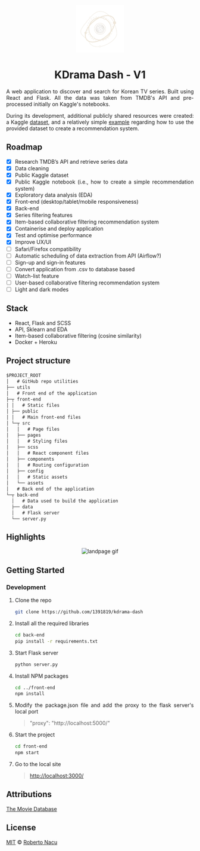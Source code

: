 <div align="center">
  <img src="utils/logo-light-nobg.png" alt="logo" width="128"/>
  <h1>KDrama Dash - V1</h1>

</div>

<div align="justify">

A web application to discover and search for Korean TV series. Built using React and Flask. All the data was taken from TMDB's API and pre-processed initially on Kaggle's notebooks. 

During its development, additional publicly shared resources were created: a Kaggle [dataset](https://www.kaggle.com/datasets/robertonacu/tmdb-kdramas-2022), and a relatively simple [example](https://www.kaggle.com/code/robertonacu/kdrama-recommender) regarding how to use the provided dataset to create a recommendation system.

## Roadmap

- [x]  Research TMDB’s API and retrieve series data
- [x]  Data cleaning
- [x]  Public Kaggle dataset
- [x]  Public Kaggle notebook (i.e., how to create a simple recommendation system)
- [x]  Exploratory data analysis (EDA)
- [x]  Front-end (desktop/tablet/mobile responsiveness)
- [x]  Back-end
- [x]  Series filtering features
- [x]  Item-based collaborative filtering recommendation system
- [x]  Containerise and deploy application
- [x]  Test and optimise performance
- [x]  Improve UX/UI
- [ ]  Safari/Firefox compatibility
- [ ]  Automatic scheduling of data extraction from API (Airflow?)
- [ ]  Sign-up and sign-in features
- [ ]  Convert application from .csv to database based
- [ ]  Watch-list feature
- [ ]  User-based collaborative filtering recommendation system
- [ ]  Light and dark modes

## Stack

- React, Flask and SCSS
- API, Sklearn and EDA
- Item-based collaborative filtering (cosine similarity)
- Docker + Heroku

## Project structure

```
$PROJECT_ROOT
│   # GitHub repo utilities
├── utils
│   # Front end of the application
├─┬ front-end
│ │   # Static files
│ ├── public
│ │   # Main front-end files
│ └─┬ src
│   │   # Page files
│   ├── pages
│   │   # Styling files
│   ├── scss
│   │   # React component files
│   ├── components
│   │   # Routing configuration
│   ├── config
│   │   # Static assets
│   └── assets
│   # Back end of the application
└─┬ back-end
  │   # Data used to build the application
  ├── data
  │   # Flask server
  └── server.py
```
  
## Highlights

<div align="center">
  <img src="utils/landpage.gif" alt="landpage gif"/>
</div>

## Getting Started

### Development

1. Clone the repo
   ```sh
   git clone https://github.com/1391819/kdrama-dash
   ```
2. Install all the required libraries
   ```sh
   cd back-end
   pip install -r requirements.txt
   ```
3. Start Flask server
   ```sh
   python server.py
   ```
4. Install NPM packages
   ```sh
   cd ../front-end
   npm install
   ```
5. Modify the package.json file and add the proxy to the flask server's local port
   > "proxy": "http://localhost:5000/"
6. Start the project
   ```sh
   cd front-end
   npm start
   ```
7. Go to the local site 
   > [http://localhost:3000/](http://localhost:3000/)

## Attributions

<a href="https://www.themoviedb.org/" title="TMDB">The Movie Database</a>

## License

[MIT](https://github.com/1391819/kdrama-dash/blob/main/License.txt) © [Roberto Nacu](https://github.com/1391819)

</div>
